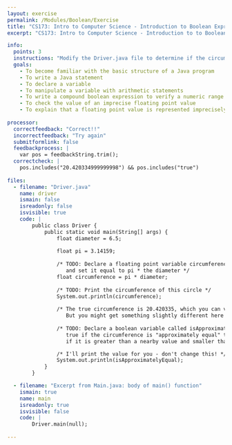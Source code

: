 ```yaml
---
layout: exercise
permalink: /Modules/Boolean/Exercise
title: "CS173: Intro to Computer Science - Introduction to Boolean Expressions"
excerpt: "CS173: Intro to Computer Science - Introduction to to Boolean Expressions"

info:
  points: 3
  instructions: "Modify the Driver.java file to determine if the circumference of a circle is approximately equal to a floating point value."
  goals:
    - To become familiar with the basic structure of a Java program
    - To write a Java statement
    - To declare a variable
    - To manipulate a variable with arithmetic statements
    - To write a compound boolean expression to verify a numeric range
    - To check the value of an imprecise floating point value
    - To explain that a floating point value is represented imprecisely with a discrete binary representation
    
processor:  
  correctfeedback: "Correct!!" 
  incorrectfeedback: "Try again"
  submitformlink: false
  feedbackprocess: | 
    var pos = feedbackString.trim();
  correctcheck: |
    pos.includes("20.420334999999998") && pos.includes("true")
      
files:
  - filename: "Driver.java"
    name: driver
    ismain: false
    isreadonly: false
    isvisible: true
    code: | 
        public class Driver {
            public static void main(String[] args) {
                float diameter = 6.5;
                
                float pi = 3.14159;
                
                /* TODO: Declare a floating point variable circumference, 
                   and set it equal to pi * the diameter */
                float circumference = pi * diameter;
                
                /* TODO: Print the circumference of this circle */
                System.out.println(circumference);
                
                /* The true circumference is 20.420335, which you can verify on your calculator.  
                   But you might get something slightly different here!  Why? */
                
                /* TODO: Declare a boolean variable called isApproximatelyEqual, whose value is 
                   true if the circumference is "approximately equal" to 20.420335, by checking 
                   if it is greater than a nearby value and smaller than a nearby value. */

                /* I'll print the value for you - don't change this! */
                System.out.println(isApproximatelyEqual);
            }
        }    

  - filename: "Excerpt from Main.java: body of main() function"
    ismain: true
    name: main
    isreadonly: true
    isvisible: false
    code: |
        Driver.main(null);
        
---
```

